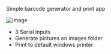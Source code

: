 Simple barcode generator and print app

![image](https://github.com/SalterFernandes/BarcodeGeneratorPythonApp/assets/19508706/a6541b82-f8af-43d6-9031-ad1d76736c2f)

- 3 Serial inputs
- Generate pictures on images folder
- Print to default windows printer
  

